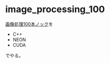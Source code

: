 # image_processing_100

[画像処理100本ノック](https://github.com/yoyoyo-yo/Gasyori100knock)を
- C++
- NEON
- CUDA

でやる。
